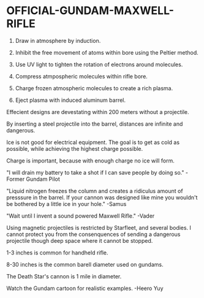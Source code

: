# OFFICIAL-GUNDAM-MAXWELL-RIFLE

1. Draw in atmosphere by induction.

2. Inhibit the free movement of atoms within bore using the Peltier method.

3. Use UV light to tighten the rotation of electrons around molecules.

4. Compress atmpospheric molecules within rifle bore.

5. Charge frozen atmospheric molecules to create a rich plasma.

6. Eject plasma with induced aluminum barrel.

Effecient designs are devestating within 200 meters without a projectile. 

By inserting a steel projectile into the barrel, distances are infinite and dangerous.

Ice is not good for electrical equipment. The goal is to get as cold as possible, while achieving the highest charge possible.

Charge is important, because with enough charge no ice will form.

"I will drain my battery to take a shot if I can save people by doing so." -Former Gundam Pilot

"Liquid nitrogen freezes the column and creates a ridiculus amount of presssure in the barrel. If your cannon was designed like mine you wouldn't be bothered by a little ice in your hole." -Samus

"Wait until I invent a sound powered Maxwell Rifle." -Vader

Using magnetic projectiles is restricted by Starfleet, and several bodies. I cannot protect you from the consenquences of sending a dangerous projectile though deep space where it cannot be stopped.

1-3 inches is common for handheld rifle.

8-30 inches is the common barell diameter used on gundams.

The Death Star's cannon is 1 mile in diameter.

Watch the Gundam cartoon for realistic examples.
-Heero Yuy
